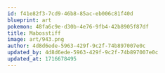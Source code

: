 ```yaml
---
id: f41e82f3-7cd9-46b8-85ac-eb006c81f40d
blueprint: art
pokemon: 48fa6c9e-d30b-4e76-9fb4-42b8905f87df
title: Mabosstiff
image: art/943.png
author: 4d8d6ede-5963-429f-9c2f-74b897007e0c
updated_by: 4d8d6ede-5963-429f-9c2f-74b897007e0c
updated_at: 1716678495
---
```

